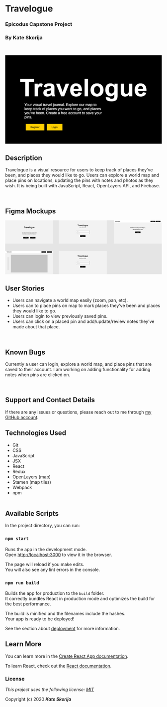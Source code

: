 # Travelogue

### Epicodus Capstone Project

### By Kate Skorija
<br>

![Splash Page](./public/splash.png)

## Description
Travelogue is a visual resource for users to keep track of places they’ve been, and places they would like to go.
Users can explore a world map and place pins on locations, updating the pins with notes and photos as they wish. It is being built with JavaScript, React, OpenLayers API, and Firebase.

<br>

## Figma Mockups

![Component Diagram](./public/Wireframing.png)
<br>

<!-- ## User Interface -->

## User Stories
*  Users can navigate a world map easily (zoom, pan, etc).
*  Users can to place pins on map to mark places they’ve been and places they would like to go.
*  Users can login to view previously saved pins.
*  Users can click on a placed pin and add/update/review notes they’ve made about that place.

<br>

## Known Bugs

Currently a user can login, explore a world map, and place pins that are saved to their account. I am working on adding functionality for adding notes when pins are clicked on.
 
<br>

## Support and Contact Details

If there are any issues or questions, please reach out to me through [my GitHub account](https://github.com/kate-skorija).
<br>

## Technologies Used

*  Git
*  CSS
*  JavaScript
*  JSX
*  React
*  Redux
*  OpenLayers (map)
*  Stamen (map tiles)
*  Webpack
*  npm
<br><br>

## Available Scripts

In the project directory, you can run:

### `npm start`

Runs the app in the development mode.<br />
Open [http://localhost:3000](http://localhost:3000) to view it in the browser.

The page will reload if you make edits.<br />
You will also see any lint errors in the console.

### `npm run build`

Builds the app for production to the `build` folder.<br />
It correctly bundles React in production mode and optimizes the build for the best performance.

The build is minified and the filenames include the hashes.<br />
Your app is ready to be deployed!

See the section about [deployment](https://facebook.github.io/create-react-app/docs/deployment) for more information.

## Learn More

You can learn more in the [Create React App documentation](https://facebook.github.io/create-react-app/docs/getting-started).

To learn React, check out the [React documentation](https://reactjs.org/).


### License

*This project uses the following license: [MIT](https://opensource.org/licenses/MIT)*

Copyright (c) 2020 **_Kate Skorija_** 



<!-- Where You Left Off:  -->
<!-- You were trying to create a new point on a map click; may need a separate createPoint.js? and to add state to explore and pass down methods -->
<!-- Check out the regular Draw example for Open Layers, compare to other examples -->